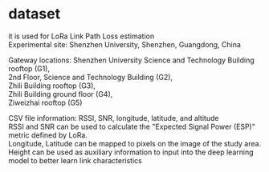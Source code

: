 # dataset
it is used for LoRa Link Path Loss estimation<br>
Experimental site: Shenzhen University, Shenzhen, Guangdong, China<br>

Gateway locations: 
Shenzhen University Science and Technology Building rooftop (G1),<br>
2nd Floor, Science and Technology Building (G2),<br>
Zhili Building rooftop (G3),<br>
Zhili Building ground floor (G4),<br>
Ziweizhai rooftop (G5)<br>

CSV file information: RSSI, SNR, longitude, latitude, and altitude<br>
RSSI and SNR can be used to calculate the "Expected Signal Power (ESP)" metric defined by LoRa.<br>
Longitude, Latitude can be mapped to pixels on the image of the study area.<br>
Height can be used as auxiliary information to input into the deep learning model to better learn link characteristics<br>
